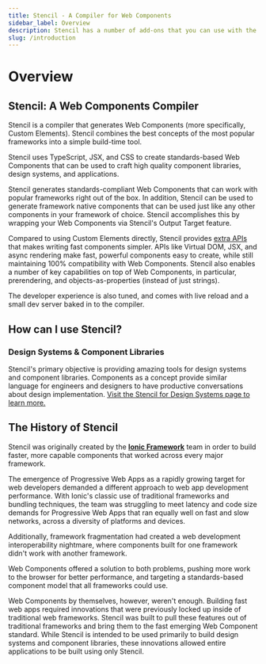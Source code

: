 ```yaml
---
title: Stencil - A Compiler for Web Components
sidebar_label: Overview
description: Stencil has a number of add-ons that you can use with the build process.
slug: /introduction
---
```


# Overview

## Stencil: A Web Components Compiler

Stencil is a compiler that generates Web Components (more specifically, Custom Elements). Stencil combines the best concepts of the most popular frameworks into a simple build-time tool.

Stencil uses TypeScript, JSX, and CSS to create standards-based Web Components that can be used to craft high quality component libraries, design systems, and applications.

Stencil generates standards-compliant Web Components that can work with popular frameworks right out of the box. In addition, Stencil can be used to generate framework native components that can be used just like any other components in your framework of choice. Stencil accomplishes this by wrapping your Web Components via Stencil's Output Target feature.

Compared to using Custom Elements directly, Stencil provides [extra APIs](../components/api.md) that makes writing fast components simpler. APIs like Virtual DOM, JSX, and async rendering make fast, powerful components easy to create, while still maintaining 100% compatibility with Web Components. Stencil also enables a number of key capabilities on top of Web Components, in particular, prerendering, and objects-as-properties (instead of just strings).

The developer experience is also tuned, and comes with live reload and a small dev server baked in to the compiler.

## How can I use Stencil?

### Design Systems & Component Libraries

Stencil's primary objective is providing amazing tools for design systems and component libraries. Components as a concept provide similar language for engineers and designers to have productive conversations about design implementation. [Visit the Stencil for Design Systems page to learn more.](../guides/design-systems.md)

## The History of Stencil

Stencil was originally created by the **[Ionic Framework](http://ionicframework.com/)** team in order to build faster, more capable components that worked across every major framework.

The emergence of Progressive Web Apps as a rapidly growing target for web developers demanded a different approach to web app development performance. With Ionic's classic use of traditional frameworks and bundling techniques, the team was struggling to meet latency and code size demands for Progressive Web Apps that ran equally well on fast and slow networks, across a diversity of platforms and devices.

Additionally, framework fragmentation had created a web development interoperability nightmare, where components built for one framework didn't work with another framework.

Web Components offered a solution to both problems, pushing more work to the browser for better performance, and targeting a standards-based component model that all frameworks could use.

Web Components by themselves, however, weren't enough. Building fast web apps required innovations that were previously locked up inside of traditional web frameworks. Stencil was built to pull these features out of traditional frameworks and bring them to the fast emerging Web Component standard. While Stencil is intended to be used primarily to build design systems and component libraries, these innovations allowed entire applications to be built using only Stencil.
